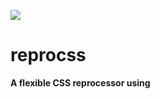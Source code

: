 ![](http://i.imgur.com/HWpgrOP.png)

# reprocss

**A flexible CSS reprocessor using <style> tags**

Can you imagine if you could interpolate JS inside CSS with the `${}` syntax, and also control when and how frequently that CSS reprocessed with a process="" attribute on the `<style>` tag:

![](http://i.imgur.com/6SkRCIm.png)

```html
<style process="none"></style>
<style process="once"></style>
<style process="auto"></style>
<style process="touchstart mousedown"></style>
```


## How to use reproCSS

Include the `reprocss.js` JavaScript plugin in your HTML:

```html
<script src="reprocss.js"></script>
```

The plugin is also a UMD module if you want to use the plugin inside JS modules.

![](http://i.imgur.com/FZFXpmg.png)

## Examples

### Interpolating JS-supplied values in CSS content:;

![](http://i.imgur.com/cW0yNMG.png)

```html
<div>Hello</div>

<script>
  var user = 'Username'
</script>

<style process="once">
  div:after {
    content: ' ${user}';
  }
</style>
```

### Element Queries via a JS Selector Resolver

![](http://i.imgur.com/1mGaC41.png)

```html
<div id="demo">
  <p>Hello</p>
</div>

<style process="resize">
  ${demo.offsetWidth > 400 && "#demo"} {
    background: lime;
  }
  ${demo.offsetWidth > 400 && "#demo"} p {
    color: red;
  }
</style>
```

### JS interpolation in CSS

![](http://i.imgur.com/rNZHUXN.png)

```html
<textarea id="demo"></textarea>

<style process="input">
  #demo {
    background: hsl(${demo.value.length}, 50%, 50%)
  }
</style>
```

![](http://i.imgur.com/jdL500S.png)

> Made with ♥ by [@innovati](http://twitter.com/innovati)